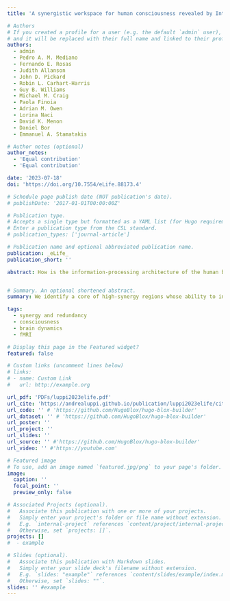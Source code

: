 ```yaml
---
title: 'A synergistic workspace for human consciousness revealed by Integrated Information Decomposition'

# Authors
# If you created a profile for a user (e.g. the default `admin` user), write the username (folder name) here
# and it will be replaced with their full name and linked to their profile.
authors:
  - admin
  - Pedro A. M. Mediano  
  - Fernando E. Rosas  
  - Judith Allanson  
  - John D. Pickard  
  - Robin L. Carhart-Harris  
  - Guy B. Williams  
  - Michael M. Craig  
  - Paola Finoia  
  - Adrian M. Owen  
  - Lorina Naci  
  - David K. Menon  
  - Daniel Bor  
  - Emmanuel A. Stamatakis 

# Author notes (optional)
author_notes:
  - 'Equal contribution'
  - 'Equal contribution'

date: '2023-07-18'
doi: 'https://doi.org/10.7554/eLife.88173.4'

# Schedule page publish date (NOT publication's date).
# publishDate: '2017-01-01T00:00:00Z'

# Publication type.
# Accepts a single type but formatted as a YAML list (for Hugo requirements).
# Enter a publication type from the CSL standard.
# publication_types: ['journal-article']

# Publication name and optional abbreviated publication name.
publication: _eLife_
publication_short: ''

abstract: How is the information-processing architecture of the human brain organised, and how does its organisation support consciousness? Here, we combine network science and a rigorous information-theoretic notion of synergy to delineate a ‘synergistic global workspace’, comprising gateway regions that gather synergistic information from specialised modules across the human brain. This information is then integrated within the workspace and widely distributed via broadcaster regions. Through functional MRI analysis, we show that gateway regions of the synergistic workspace correspond to the human brain’s default mode network, whereas broadcasters coincide with the executive control network. We find that loss of consciousness due to general anaesthesia or disorders of consciousness corresponds to diminished ability of the synergistic workspace to integrate information, which is restored upon recovery. Thus, loss of consciousness coincides with a breakdown of information integration within the synergistic workspace of the human brain. This work contributes to conceptual and empirical reconciliation between two prominent scientific theories of consciousness, the Global Neuronal Workspace and Integrated Information Theory, while also advancing our understanding of how the human brain supports consciousness through the synergistic integration of information.


# Summary. An optional shortened abstract.
summary: We identify a core of high-synergy regions whose ability to integrate information is compromised during anaesthesia and in patients with disorders of consciousness.

tags:
  - synergy and redundancy
  - consciousness
  - brain dynamics
  - fMRI

# Display this page in the Featured widget?
featured: false

# Custom links (uncomment lines below)
# links:
# - name: Custom Link
#   url: http://example.org

url_pdf: 'PDFs/luppi2023elife.pdf'
url_cite: 'https://andrealuppi.github.io/publication/luppi2023elife/cite.bib'
url_code: '' # 'https://github.com/HugoBlox/hugo-blox-builder'
url_dataset: '' # 'https://github.com/HugoBlox/hugo-blox-builder'
url_poster: ''
url_project: ''
url_slides: ''
url_source: '' #'https://github.com/HugoBlox/hugo-blox-builder'
url_video: '' #'https://youtube.com'

# Featured image
# To use, add an image named `featured.jpg/png` to your page's folder.
image:
  caption: ''
  focal_point: ''
  preview_only: false

# Associated Projects (optional).
#   Associate this publication with one or more of your projects.
#   Simply enter your project's folder or file name without extension.
#   E.g. `internal-project` references `content/project/internal-project/index.md`.
#   Otherwise, set `projects: []`.
projects: []
#  - example

# Slides (optional).
#   Associate this publication with Markdown slides.
#   Simply enter your slide deck's filename without extension.
#   E.g. `slides: "example"` references `content/slides/example/index.md`.
#   Otherwise, set `slides: ""`.
slides: '' #example
---
```


<!-- {{% callout note %}}
Click the _Cite_ button above to demo the feature to enable visitors to import publication metadata into their reference management software.
{{% /callout %}}

{{% callout note %}}
Create your slides in Markdown - click the _Slides_ button to check out the example.
{{% /callout %}}

Add the publication's **full text** or **supplementary notes** here. You can use rich formatting such as including [code, math, and images](https://docs.hugoblox.com/content/writing-markdown-latex/). -->

